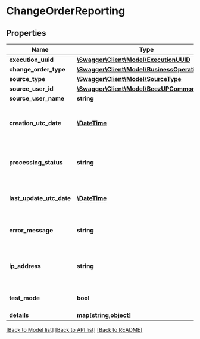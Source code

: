# ChangeOrderReporting

## Properties
Name | Type | Description | Notes
------------ | ------------- | ------------- | -------------
**execution_uuid** | [**\Swagger\Client\Model\ExecutionUUID**](ExecutionUUID.md) |  | [optional] 
**change_order_type** | [**\Swagger\Client\Model\BusinessOperationType**](BusinessOperationType.md) |  | [optional] 
**source_type** | [**\Swagger\Client\Model\SourceType**](SourceType.md) |  | [optional] 
**source_user_id** | [**\Swagger\Client\Model\BeezUPCommonUserId**](BeezUPCommonUserId.md) |  | [optional] 
**source_user_name** | **string** |  | [optional] 
**creation_utc_date** | [**\DateTime**](\DateTime.md) | The creation UTC date of the execution | [optional] 
**processing_status** | **string** | The processing status of the execution | [optional] 
**last_update_utc_date** | [**\DateTime**](\DateTime.md) | The last update UTC date of the execution | [optional] 
**error_message** | **string** | The error message during the execution | [optional] 
**ip_address** | **string** | The IP address who request this operation | [optional] 
**test_mode** | **bool** | This operation was a test | [optional] 
**details** | **map[string,object]** |  | [optional] 

[[Back to Model list]](../README.md#documentation-for-models) [[Back to API list]](../README.md#documentation-for-api-endpoints) [[Back to README]](../README.md)


